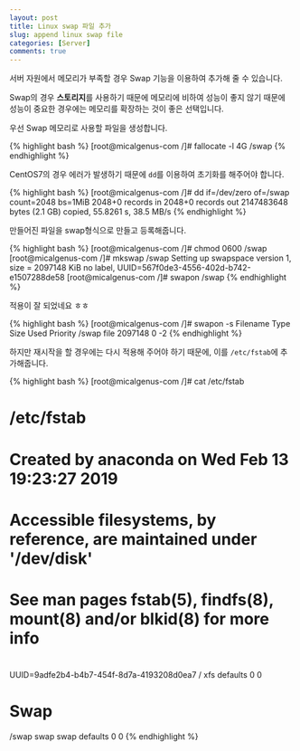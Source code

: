 ```yaml
---
layout: post
title: Linux swap 파일 추가
slug: append linux swap file
categories: [Server]
comments: true
---
```


서버 자원에서 메모리가 부족할 경우 Swap 기능을 이용하여 추가해 줄 수 있습니다. 

Swap의 경우 **스토리지**를 사용하기 때문에 메모리에 비하여 성능이 좋지 않기 때문에 성능이 중요한 경우에는 메모리를 확장하는 것이 좋은 선택입니다.

우선 Swap 메모리로 사용할 파일을 생성합니다.

{% highlight bash %}
[root@micalgenus-com /]# fallocate -l 4G /swap
{% endhighlight %}

CentOS7의 경우 에러가 발생하기 때문에 `dd`를 이용하여 초기화를 해주어야 합니다.

{% highlight bash %}
[root@micalgenus-com /]# dd if=/dev/zero of=/swap count=2048 bs=1MiB
2048+0 records in
2048+0 records out
2147483648 bytes (2.1 GB) copied, 55.8261 s, 38.5 MB/s
{% endhighlight %}

만들어진 파일을 swap형식으로 만들고 등록해줍니다.

{% highlight bash %}
[root@micalgenus-com /]# chmod 0600 /swap
[root@micalgenus-com /]# mkswap /swap
Setting up swapspace version 1, size = 2097148 KiB
no label, UUID=567f0de3-4556-402d-b742-e1507288de58
[root@micalgenus-com /]# swapon /swap
{% endhighlight %}

적용이 잘 되었네요 ㅎㅎ

{% highlight bash %}
[root@micalgenus-com /]# swapon -s
Filename                                Type            Size    Used    Priority
/swap                                   file    2097148 0       -2
{% endhighlight %}

하지만 재시작을 할 경우에는 다시 적용해 주어야 하기 때문에, 이를 `/etc/fstab`에 추가해줍니다.

{% highlight bash %}
[root@micalgenus-com /]# cat /etc/fstab 
#
# /etc/fstab
# Created by anaconda on Wed Feb 13 19:23:27 2019
#
# Accessible filesystems, by reference, are maintained under '/dev/disk'
# See man pages fstab(5), findfs(8), mount(8) and/or blkid(8) for more info
#
UUID=9adfe2b4-b4b7-454f-8d7a-4193208d0ea7 /               xfs     defaults        0 0
# Swap
/swap                                     swap            swap    defaults        0 0
{% endhighlight %}